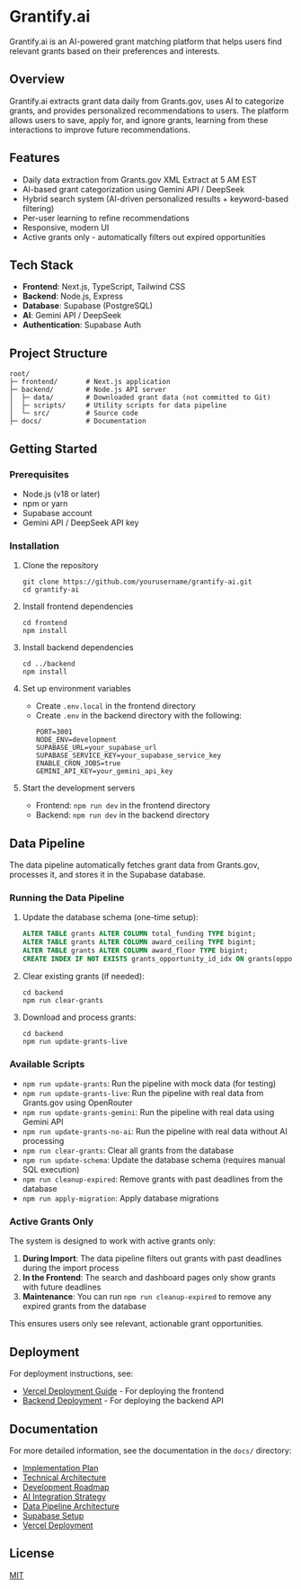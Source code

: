 # Grantify.ai

Grantify.ai is an AI-powered grant matching platform that helps users find relevant grants based on their preferences and interests.

## Overview

Grantify.ai extracts grant data daily from Grants.gov, uses AI to categorize grants, and provides personalized recommendations to users. The platform allows users to save, apply for, and ignore grants, learning from these interactions to improve future recommendations.

## Features

- Daily data extraction from Grants.gov XML Extract at 5 AM EST
- AI-based grant categorization using Gemini API / DeepSeek
- Hybrid search system (AI-driven personalized results + keyword-based filtering)
- Per-user learning to refine recommendations
- Responsive, modern UI
- Active grants only - automatically filters out expired opportunities

## Tech Stack

- **Frontend**: Next.js, TypeScript, Tailwind CSS
- **Backend**: Node.js, Express
- **Database**: Supabase (PostgreSQL)
- **AI**: Gemini API / DeepSeek
- **Authentication**: Supabase Auth

## Project Structure

```
root/
├─ frontend/       # Next.js application
├─ backend/        # Node.js API server
│  ├─ data/        # Downloaded grant data (not committed to Git)
│  ├─ scripts/     # Utility scripts for data pipeline
│  └─ src/         # Source code
├─ docs/           # Documentation
```

## Getting Started

### Prerequisites

- Node.js (v18 or later)
- npm or yarn
- Supabase account
- Gemini API / DeepSeek API key

### Installation

1. Clone the repository
   ```
   git clone https://github.com/yourusername/grantify-ai.git
   cd grantify-ai
   ```

2. Install frontend dependencies
   ```
   cd frontend
   npm install
   ```

3. Install backend dependencies
   ```
   cd ../backend
   npm install
   ```

4. Set up environment variables
   - Create `.env.local` in the frontend directory
   - Create `.env` in the backend directory with the following:
     ```
     PORT=3001
     NODE_ENV=development
     SUPABASE_URL=your_supabase_url
     SUPABASE_SERVICE_KEY=your_supabase_service_key
     ENABLE_CRON_JOBS=true
     GEMINI_API_KEY=your_gemini_api_key
     ```

5. Start the development servers
   - Frontend: `npm run dev` in the frontend directory
   - Backend: `npm run dev` in the backend directory

## Data Pipeline

The data pipeline automatically fetches grant data from Grants.gov, processes it, and stores it in the Supabase database.

### Running the Data Pipeline

1. Update the database schema (one-time setup):
   ```sql
   ALTER TABLE grants ALTER COLUMN total_funding TYPE bigint;
   ALTER TABLE grants ALTER COLUMN award_ceiling TYPE bigint;
   ALTER TABLE grants ALTER COLUMN award_floor TYPE bigint;
   CREATE INDEX IF NOT EXISTS grants_opportunity_id_idx ON grants(opportunity_id);
   ```

2. Clear existing grants (if needed):
   ```
   cd backend
   npm run clear-grants
   ```

3. Download and process grants:
   ```
   cd backend
   npm run update-grants-live
   ```

### Available Scripts

- `npm run update-grants`: Run the pipeline with mock data (for testing)
- `npm run update-grants-live`: Run the pipeline with real data from Grants.gov using OpenRouter
- `npm run update-grants-gemini`: Run the pipeline with real data using Gemini API
- `npm run update-grants-no-ai`: Run the pipeline with real data without AI processing
- `npm run clear-grants`: Clear all grants from the database
- `npm run update-schema`: Update the database schema (requires manual SQL execution)
- `npm run cleanup-expired`: Remove grants with past deadlines from the database
- `npm run apply-migration`: Apply database migrations

### Active Grants Only

The system is designed to work with active grants only:

1. **During Import**: The data pipeline filters out grants with past deadlines during the import process
2. **In the Frontend**: The search and dashboard pages only show grants with future deadlines
3. **Maintenance**: You can run `npm run cleanup-expired` to remove any expired grants from the database

This ensures users only see relevant, actionable grant opportunities.

## Deployment

For deployment instructions, see:
- [Vercel Deployment Guide](docs/vercel-deployment.md) - For deploying the frontend
- [Backend Deployment](docs/vercel-deployment.md#deploy-backend-separately) - For deploying the backend API

## Documentation

For more detailed information, see the documentation in the `docs/` directory:

- [Implementation Plan](docs/implementation-plan.md)
- [Technical Architecture](docs/technical-architecture.md)
- [Development Roadmap](docs/development-roadmap.md)
- [AI Integration Strategy](docs/ai-integration-strategy.md)
- [Data Pipeline Architecture](docs/data-pipeline-architecture.md)
- [Supabase Setup](docs/supabase-setup.md)
- [Vercel Deployment](docs/vercel-deployment.md)

## License

[MIT](LICENSE)